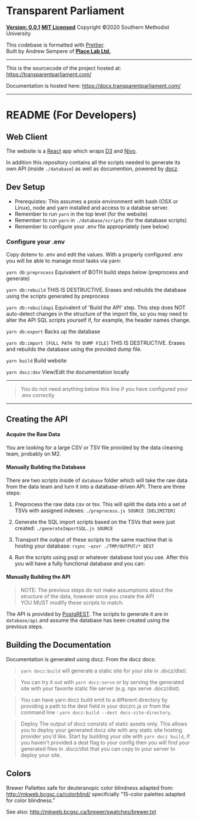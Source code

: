 # Transparent Parliament
**[Version: 0.0.1](https://semver.org/)**
**[MIT Licensed](license)**
Copyright &copy;2020 Southern Methodist University 


This codebase is formatted with [Prettier](https://prettier.io/).  
Built by Andrew Sempere of **[Place Lab Ltd.](https://theplacelab.com)**  

---

This is the sourcecode of the project hosted at: https://transparentparliament.com/

Documentation is hosted here: https://docs.transparentparliament.com/

---

# README (For Developers)

## Web Client
The website is a [React](https://reactjs.org/) app which wraps [D3](https://d3js.org/) and [Nivo](https://nivo.rocks/). 

In addition this repository contains all the scripts needed to generate its own API (inside `./database`) as well as documention, powered by [docz](https://www.docz.site/docs/getting-started). 


## Dev Setup
- Prerequistes: This assumes a posix environment with bash (OSX or Linux), node and yarn installed and access to a databse server.
- Remember to run `yarn` in the top level (for the website)
- Remember to run `yarn` in `./database/scripts` (for the database scripts)
- Remember to configure your .env file appropriately (see below)

###  Configure your .env 
Copy dotenv to .env and edit the values. With a properly configured .env you will be able to manage most tasks via yarn:

`yarn db:preprocess`
Equivalent of BOTH build steps below (preprocess and generate)

`yarn db:rebuild`
THIS IS DESTRUCTIVE. Erases and rebuilds the database using the scripts generated by preprocess

`yarn db:rebuildapi`
Equivalent of 'Build the API' step. This step does NOT auto-detect changes in the structure of the import file, so you may need to alter the API SQL scripts yourself if, for example, the header names change.

`yarn db:export`
Backs up the database

`yarn db:import [FULL PATH TO DUMP FILE]`
THIS IS DESTRUCTIVE. Erases and rebuilds the database using the provided dump file.

`yarn build`
Build website 

`yarn docz:dev`
View/Edit the documentation locally

----
> You do not need anything below this line if you have configured your .env correctly
----

## Creating the API

#### Acquire the Raw Data
You are looking for a large CSV or TSV file provided by the data cleaning team, probably on M2.

#### Manually Building the Database
There are two scripts inside of `database` folder which will take the raw data from the data team and turn it into a database-driven API. There are three steps:

1. Preprocess the raw data csv or tsv. This will spilit the data into a set of TSVs with assigned indexes:
`./preprocess.js SOURCE [DELIMITER]`

2. Generate the SQL import scripts based on the TSVs that were just created:
`./generateImportSQL.js SOURCE`

3. Transport the output of these scripts to the same machine that is hosting your database:
`rsync -azvr ./TMP/OUTPUT/* DEST`

4. Run the scripts using psql or whatever database tool you use. After this you will have a fully functional database and you can:

#### Manually Building the API
> NOTE: The previous steps do not make assumptions about the structure of the data, however once you create the API   
YOU MUST modify these scripts to match.

The API is provided by [PostgREST](https://postgrest.org/). The scripts to generate it are in `database/api` and assume the database has been created using the previous steps. 


## Building the Documentation
Documentation is generated using docz. From the docz docs:
>`yarn docz:build` will generate a static site for your site in .docz/dist/.

>You can try it out with `yarn docz:serve` or by serving the generated site with your favorite static file server (e.g. npx serve .docz/dist).

>You can have yarn docz build emit to a different directory by providing a path to the dest field in your doczrc.js or from the command line : `yarn docz:build --dest docs-site-directory`.

>Deploy
The output of docz consists of static assets only. This allows you to deploy your generated docz site with any static site hosting provider you'd like. Start by building your site with `yarn docz build`, if you haven't provided a dest flag to your config then you will find your generated files in .docz/dist that you can copy to your server to deploy your site.

## Colors
Brewer Pallettes safe for deuteranopic color blindness adapted from: http://mkweb.bcgsc.ca/colorblind/ specifcially "15-color palettes adapted for color blindness."

See also: http://mkweb.bcgsc.ca/brewer/swatches/brewer.txt
